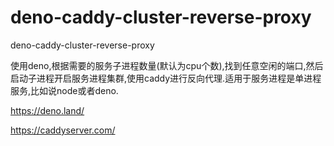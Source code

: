 # deno-caddy-cluster-reverse-proxy
deno-caddy-cluster-reverse-proxy

使用deno,根据需要的服务子进程数量(默认为cpu个数),找到任意空闲的端口,然后启动子进程开启服务进程集群,使用caddy进行反向代理.适用于服务进程是单进程服务,比如说node或者deno.


https://deno.land/

https://caddyserver.com/

